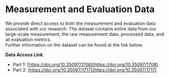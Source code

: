 
# Measurement and Evaluation Data

We provide direct access to both the measurement and evaluation data associated with our research. The dataset contains entire data from our large-scale measurement, the raw measurement data, processed data, and all evaluation metrics.  
Further information on the dataset can be found at the link below.

**Data Access Link**: 
* Part 1: [https://doi.org/10.35097/1708](https://doi.org/10.35097/1708)
* Part 2:  [https://doi.org/10.35097/1717](https://doi.org/10.35097/1717)


